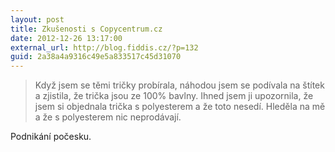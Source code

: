 ```yaml
---
layout: post
title: Zkušenosti s Copycentrum.cz
date: 2012-12-26 13:17:00
external_url: http://blog.fiddis.cz/?p=132
guid: 2a38a4a9316c49e5a833517c45d31070
---
```


> Když jsem se těmi tričky probírala, náhodou jsem se podívala na štítek a zjistila, že trička jsou ze 100% bavlny. Ihned jsem ji upozornila, že jsem si objednala trička s polyesterem a že toto nesedí. Hleděla na mě a že s polyesterem nic neprodávají.

Podnikání počesku.
